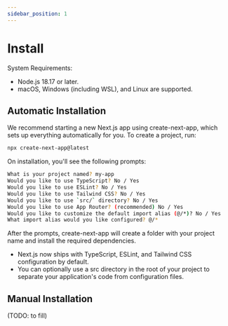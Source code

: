 ```yaml
---
sidebar_position: 1
---
```


# Install

System Requirements:
* Node.js 18.17 or later.
* macOS, Windows (including WSL), and Linux are supported.

## Automatic Installation

We recommend starting a new Next.js app using create-next-app, which sets up everything automatically for you. To create a project, run:

```bash "
npx create-next-app@latest
```

On installation, you'll see the following prompts:

```bash "
What is your project named? my-app
Would you like to use TypeScript? No / Yes
Would you like to use ESLint? No / Yes
Would you like to use Tailwind CSS? No / Yes
Would you like to use `src/` directory? No / Yes
Would you like to use App Router? (recommended) No / Yes
Would you like to customize the default import alias (@/*)? No / Yes
What import alias would you like configured? @/*
```

After the prompts, create-next-app will create a folder with your project name and install the required dependencies.
* Next.js now ships with TypeScript, ESLint, and Tailwind CSS configuration by default.
* You can optionally use a src directory in the root of your project to separate your application's code from configuration files.

## Manual Installation
(TODO: to fill)
